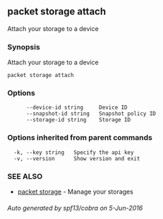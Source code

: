 ## packet storage attach

Attach your storage to a device

### Synopsis


Attach your storage to a device

```
packet storage attach
```

### Options

```
      --device-id string     Device ID
      --snapshot-id string   Snapshot policy ID
      --storage-id string    Storage ID
```

### Options inherited from parent commands

```
  -k, --key string   Specify the api key
  -v, --version      Show version and exit
```

### SEE ALSO
* [packet storage](packet_storage.md)	 - Manage your storages

###### Auto generated by spf13/cobra on 5-Jun-2016
